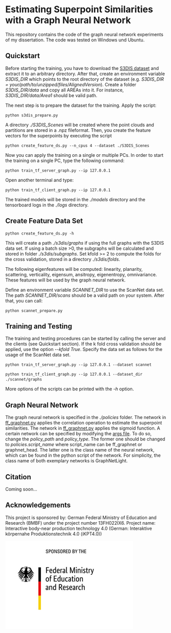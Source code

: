 # Estimating Superpoint Similarities with a Graph Neural Network

This repository contains the code of the graph neural network experiments of my dissertation. The code was tested on Windows und Ubuntu. 

## Quickstart

Before starting the training, you have to download the [S3DIS dataset](http://buildingparser.stanford.edu/dataset.html) and extract it to an arbitrary directory. 
After that, create an environment variable *S3DIS_DIR* which points to the root directory of the dataset (e.g. *S3DIS_DIR = your/path/to/unzipped/files/AlignedVersion*). Create a folder *S3DIS_DIR/data* and copy all AREAs into it. For instance, *S3DIS_DIR/data/Area1* should be valid path.

The next step is to prepare the dataset for the training. Apply the script:

```
python s3dis_prepare.py
```

A directory *./S3DIS_Scenes* will be created where the point clouds and partitions are stored in a .npz fileformat. 
Then, you create the feature vectors for the superpoints by executing the script

```
python create_feature_ds.py --n_cpus 4 --dataset ./S3DIS_Scenes
```

Now you can apply the training on a single or multiple PCs. In order to start the training on a single PC, type the following command: 

```
python train_tf_server_graph.py --ip 127.0.0.1
```

Open another terminal and type: 

```
python train_tf_client_graph.py --ip 127.0.0.1
```

The trained models will be stored in the *./models* directory and the tensorboard logs in the *./logs* directory.

## Create Feature Data Set

```
python create_feature_ds.py -h
```

This will create a path *./s3dis/graphs* if using the full graphs with the S3DIS data set. If using a batch size >0, the subgraphs will be calculated and stored in folder *./s3dis/subgraphs*. Set kfold >= 2 to compute the folds for the cross validation, stored in a directory *./s3dis/folds*.  

The following eigenfeatures will be computed: linearity, planarity, scattering, verticality, eigensum, ansitropy, eigenentropy, omnivariance. These features will be used by the graph neural network.

Define an environment variable *SCANNET_DIR* to use the ScanNet data set. The path *SCANNET_DIR/scans* should be a valid path on your system. After that, you can call:

```
python scannet_prepare.py
```

## Training and Testing

The training and testing procedures can be started by calling the server and the clients (see Quickstart section). If the k fold cross validation should be applied, use the option *--kfold True*. Specify the data set as follows for the usage of the ScanNet data set.

```
python train_tf_server_graph.py --ip 127.0.0.1 --dataset scannet
```

```
python train_tf_client_graph.py --ip 127.0.0.1 --dataset_dir ./scannet/graphs
```

More options of the scripts can be printed with the *-h* option. 

## Graph Neural Network

The graph neural network is specified in the *./policies* folder. The network in [ff_graphnet.py](./policies/ff_graphnet.py) applies the correlation operation to estimate the superpoint similarities. The network in [ff_graphnet.py](./policies/graphnet_head.py) applies the sigmoid function. A certain network can be specified by modifying the [args file](./args_file/super_args_ffgn.json). To do so, change the *policy_path* and *policy_type*. The former one should be changed to *policies.script_name* where script_name can be ff_graphnet or graphnet_head. The latter one is the class name of the neural network, which can be found in the python script of the network. For simplicity, the class name of both exemplary networks is GraphNetLight. 

## Citation

Coming soon...

## Acknowledgements

This project is sponsored by: German Federal Ministry of Education and Research (BMBF) under the project number 13FH022IX6. Project name: Interactive body-near production technology 4.0 (German: Interaktive körpernahe Produktionstechnik 4.0 (iKPT4.0))

![bmbf](./bmbflogo.jpg)
